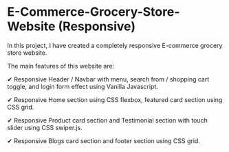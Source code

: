 # E-Commerce-Grocery-Store-Website (Responsive)

In this project, I have created a completely responsive E-commerce grocery store website.

The main features of this website are:

✔ Responsive Header / Navbar with menu, search from / shopping cart toggle, and login form effect using Vanilla Javascript.

✔ Responsive Home section using CSS flexbox, featured card section using CSS grid.

✔ Responsive Product card section and Testimonial section with touch slider using CSS swiper.js.

✔ Responsive Blogs card section and footer section using CSS grid.
